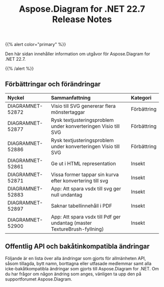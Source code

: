 ﻿---
title: Aspose.Diagram for .NET 22.7 Release Notes
type: docs
weight: 21
url: /sv/net/aspose-diagram-for-net-22-7-release-notes/
---
{{% alert color="primary" %}} 

Den här sidan innehåller information om utgåvor för Aspose.Diagram for .NET 22.7.

{{% /alert %}} 
## **Förbättringar och förändringar**

|**Nyckel**|**Sammanfattning**|**Kategori**|
|:- |:- |:- |
|DIAGRAMNET-52872|Visio till SVG genererar flera mönstertaggar|Förbättring|
|DIAGRAMNET-52877|Rysk textjusteringsproblem under konverteringen Visio till SVG|Förbättring|
|DIAGRAMNET-52886|Rysk textjusteringsproblem under konverteringen Visio till SVG|Förbättring|
|DIAGRAMNET-52861|Ge ut i HTML representation|Insekt|
|DIAGRAMNET-52871|Vissa former tappar sin kurva efter konvertering till svg|Insekt|
|DIAGRAMNET-52883|App: Att spara vsdx till svg ger null undantag|Insekt|
|DIAGRAMNET-52897|Saknar tabellinnehåll i PDF|Insekt|
|DIAGRAMNET-52900|App: Att spara vsdx till Pdf ger undantag (master TextureBrush-fyllning)|Insekt|

## **Offentlig API och bakåtinkompatibla ändringar**
Följande är en lista över alla ändringar som gjorts för allmänheten API, såsom tillagda, bytt namn, borttagna eller utfasade medlemmar samt alla icke-bakåtkompatibla ändringar som gjorts till Aspose.Diagram for .NET. Om du har frågor om någon ändring som anges, vänligen ta upp den på supportforumet Aspose.Diagram.